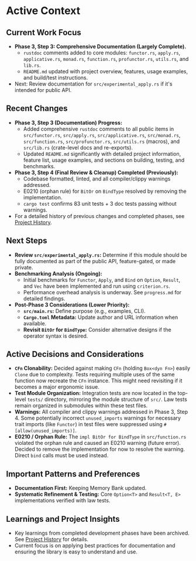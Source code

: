 # Active Context

## Current Work Focus
- **Phase 3, Step 3: Comprehensive Documentation (Largely Complete).**
  - `rustdoc` comments added to core modules: `functor.rs`, `apply.rs`, `applicative.rs`, `monad.rs`, `function.rs`, `profunctor.rs`, `utils.rs`, and `lib.rs`.
  - `README.md` updated with project overview, features, usage examples, and build/test instructions.
- Next: Review documentation for `src/experimental_apply.rs` if it's intended for public API.

## Recent Changes
- **Phase 3, Step 3 (Documentation) Progress:**
    - Added comprehensive `rustdoc` comments to all public items in `src/functor.rs`, `src/apply.rs`, `src/applicative.rs`, `src/monad.rs`, `src/function.rs`, `src/profunctor.rs`, `src/utils.rs` (macros), and `src/lib.rs` (crate-level docs and re-exports).
    - Updated `README.md` significantly with detailed project information, feature list, usage examples, and sections on building, testing, and benchmarks.
- **Phase 3, Step 4 (Final Review & Cleanup) Completed (Previously):**
    - Codebase formatted, linted, and all compiler/clippy warnings addressed.
    - E0210 (orphan rule) for `BitOr` on `BindType` resolved by removing the implementation.
    - `cargo test` confirms 83 unit tests + 3 doc tests passing without warnings.
- For a detailed history of previous changes and completed phases, see [Project History](./archive/project_history_pre_aug_2025.md).


## Next Steps
- **Review `src/experimental_apply.rs`:** Determine if this module should be fully documented as part of the public API, feature-gated, or made private.
- **Benchmarking Analysis (Ongoing):**
    - Initial benchmarks for `Functor`, `Apply`, and `Bind` on `Option`, `Result`, and `Vec` have been implemented and run using `criterion.rs`.
    - Performance overhead analysis is underway. See `progress.md` for detailed findings.
- **Post-Phase 3 Considerations (Lower Priority):**
    - **`src/main.rs`:** Define purpose (e.g., examples, CLI).
    - **`Cargo.toml` Metadata:** Update author and URL information when available.
    - **Revisit `BitOr` for `BindType`:** Consider alternative designs if the operator syntax is desired.

## Active Decisions and Considerations
- **`CFn` Clonability:** Decided against making `CFn` (holding `Box<dyn Fn>`) easily `Clone` due to complexity. Tests requiring multiple uses of the same function now recreate the `CFn` instance. This might need revisiting if it becomes a major ergonomic issue.
- **Test Module Organization:** Integration tests are now located in the top-level `tests/` directory, mirroring the module structure of `src/`. Law tests remain organized in submodules within these test files.
- **Warnings:** All compiler and clippy warnings addressed in Phase 3, Step 4. Some potentially incorrect `unused_imports` warnings for necessary trait imports (like `Functor`) in test files were suppressed using `#[allow(unused_imports)]`.
- **E0210 / Orphan Rule:** The `impl BitOr for BindType` in `src/function.rs` violated the orphan rule and caused an E0210 warning (future error). Decided to remove the implementation for now to resolve the warning. Direct `bind` calls must be used instead.

## Important Patterns and Preferences
- **Documentation First:** Keeping Memory Bank updated.
- **Systematic Refinement & Testing:** Core `Option<T>` and `Result<T, E>` implementations verified with law tests.

## Learnings and Project Insights
- Key learnings from completed development phases have been archived. See [Project History](./archive/project_history_pre_aug_2025.md) for details.
- Current focus is on applying best practices for documentation and ensuring the library is easy to understand and use.
